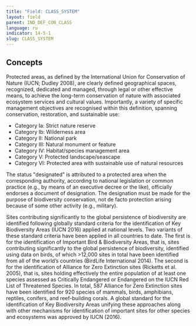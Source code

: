 ```yaml
---
title: "Field: CLASS_SYSTEM"
layout: field
parent: IND_DEF_CON_CLASS
language: ru
indicator: 14-5-1
slug: CLASS_SYSTEM
---
```

## Concepts

Protected areas, as defined by the International Union for Conservation of Nature (IUCN; Dudley 2008), are clearly defined geographical spaces, recognized, dedicated and managed, through legal or other effective means, to achieve the long-term conservation of nature with associated ecosystem services and cultural values. Importantly, a variety of specific management objectives are recognised within this definition, spanning conservation, restoration, and sustainable use:

* Category Ia: Strict nature reserve
* Category Ib: Wilderness area
* Category II: National park
* Category III: Natural monument or feature
* Category IV: Habitat/species management area
* Category V: Protected landscape/seascape
* Category VI: Protected area with sustainable use of natural resources

The status "designated" is attributed to a protected area when the corresponding authority, according to national legislation or common practice (e.g., by means of an executive decree or the like), officially endorses a document of designation. The designation must be made for the purpose of biodiversity conservation, not de facto protection arising because of some other activity (e.g., military).

Sites contributing significantly to the global persistence of biodiversity are identified following globally standard criteria for the identification of Key Biodiversity Areas (IUCN 2016) applied at national levels. Two variants of these standard criteria have been applied in all countries to date. The first is for the identification of Important Bird & Biodiversity Areas, that is, sites contributing significantly to the global persistence of biodiversity, identified using data on birds, of which >12,000 sites in total have been identified from all of the world’s countries (BirdLife International 2014). The second is for the identification of Alliance for Zero Extinction sites (Ricketts et al. 2005), that is, sites holding effectively the entire population of at least one species assessed as Critically Endangered or Endangered on the IUCN Red List of Threatened Species. In total, 587 Alliance for Zero Extinction sites have been identified for 920 species of mammals, birds, amphibians, reptiles, conifers, and reef-building corals. A global standard for the identification of Key Biodiversity Areas unifying these approaches along with other mechanisms for identification of important sites for other species and ecosystems was approved by IUCN (2016).